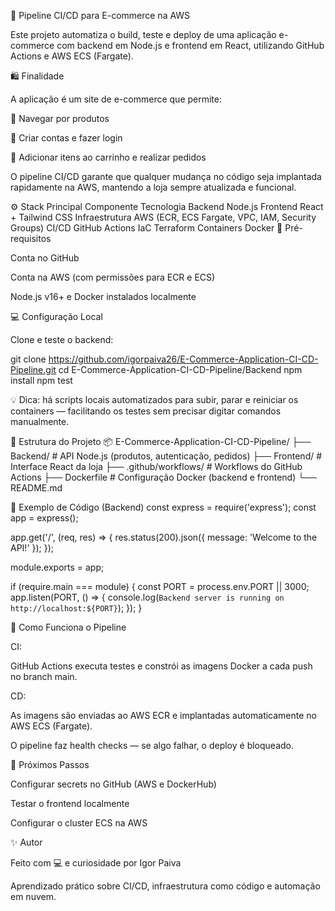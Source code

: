 🚀 Pipeline CI/CD para E-commerce na AWS

Este projeto automatiza o build, teste e deploy de uma aplicação e-commerce com backend em Node.js e frontend em React, utilizando GitHub Actions e AWS ECS (Fargate).

🛍️ Finalidade

A aplicação é um site de e-commerce que permite:

🧭 Navegar por produtos

👤 Criar contas e fazer login

🛒 Adicionar itens ao carrinho e realizar pedidos

O pipeline CI/CD garante que qualquer mudança no código seja implantada rapidamente na AWS, mantendo a loja sempre atualizada e funcional.

⚙️ Stack Principal
Componente	Tecnologia
Backend	Node.js
Frontend	React + Tailwind CSS
Infraestrutura	AWS (ECR, ECS Fargate, VPC, IAM, Security Groups)
CI/CD	GitHub Actions
IaC	Terraform
Containers	Docker
🧩 Pré-requisitos

Conta no GitHub

Conta na AWS (com permissões para ECR e ECS)

Node.js v16+ e Docker instalados localmente

💻 Configuração Local

Clone e teste o backend:

git clone https://github.com/igorpaiva26/E-Commerce-Application-CI-CD-Pipeline.git
cd E-Commerce-Application-CI-CD-Pipeline/Backend
npm install
npm test


💡 Dica: há scripts locais automatizados para subir, parar e reiniciar os containers — facilitando os testes sem precisar digitar comandos manualmente.

🧱 Estrutura do Projeto
📦 E-Commerce-Application-CI-CD-Pipeline/
├── Backend/             # API Node.js (produtos, autenticação, pedidos)
├── Frontend/            # Interface React da loja
├── .github/workflows/   # Workflows do GitHub Actions
├── Dockerfile           # Configuração Docker (backend e frontend)
└── README.md

🧠 Exemplo de Código (Backend)
const express = require('express');
const app = express();

app.get('/', (req, res) => {
  res.status(200).json({ message: 'Welcome to the API!' });
});

module.exports = app;

if (require.main === module) {
  const PORT = process.env.PORT || 3000;
  app.listen(PORT, () => {
    console.log(`Backend server is running on http://localhost:${PORT}`);
  });
}

🔁 Como Funciona o Pipeline

CI:

GitHub Actions executa testes e constrói as imagens Docker a cada push no branch main.

CD:

As imagens são enviadas ao AWS ECR e implantadas automaticamente no AWS ECS (Fargate).

O pipeline faz health checks — se algo falhar, o deploy é bloqueado.

🧭 Próximos Passos

Configurar secrets no GitHub (AWS e DockerHub)

Testar o frontend localmente

Configurar o cluster ECS na AWS

✨ Autor

Feito com 💻 e curiosidade por Igor Paiva

Aprendizado prático sobre CI/CD, infraestrutura como código e automação em nuvem.

